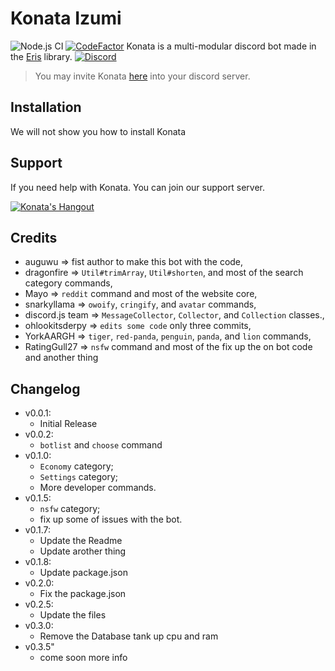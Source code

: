 # Konata Izumi 
![Node.js CI](https://github.com/RatingGull27/KonataBot/workflows/Node.js%20CI/badge.svg?branch=master)
[![CodeFactor](https://www.codefactor.io/repository/github/ratinggull27/konatabot/badge)](https://www.codefactor.io/repository/github/ratinggull27/konatabot)
Konata is a multi-modular discord bot made in the [Eris](https://abal.moe/Eris) library.
[![Discord](https://discordapp.com/api/guilds/627371862023864340/embed.png)](https://discord.gg/tw5D3Uu)
> You may invite Konata [here](https://discordapp.com/oauth2/authorize?client_id=438521107709165568&scope=bot&permissions=0) into your discord server.

## Installation
We will not show you how to install Konata

## Support
If you need help with Konata. You can join our support server.

[![Konata's Hangout](https://discordapp.com/api/guilds/627371862023864340/embed.png?style=banner3)](https://discord.gg/tw5D3Uu)

## Credits
* auguwu => fist author to make this bot with the code,
* dragonfire => `Util#trimArray`, `Util#shorten`, and most of the search category commands,
* Mayo => `reddit` command and most of the website core,
* snarkyllama => `owoify`, `cringify`, and `avatar` commands,
* discord.js team => `MessageCollector`, `Collector`, and `Collection` classes.,
* ohlookitsderpy => `edits some code` only three commits,
* YorkAARGH => `tiger`, `red-panda`, `penguin`, `panda`, and `lion` commands,
* RatingGull27 => `nsfw` command and most of the fix up the on bot code and another thing

## Changelog
* v0.0.1:
    * Initial Release
* v0.0.2:
    * `botlist` and `choose` command
* v0.1.0:
    * `Economy` category;
    * `Settings` category;
    * More developer commands.
* v0.1.5:
   * `nsfw` category;
   * fix up some of issues with the bot.
* v0.1.7:
    * Update the Readme
    * Update arother thing
 * v0.1.8:
    * Update package.json
 * v0.2.0:
    * Fix the package.json
 * v0.2.5:
    * Update the files
 * v0.3.0:
    * Remove the Database tank up cpu and ram
 * v0.3.5"
    * come soon more info
